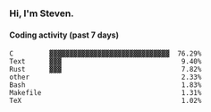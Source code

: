 ### Hi, I'm Steven.

#### Coding activity (past 7 days)
```
C         ▓▓▓▓▓▓▓▓▓▓▓▓▓▓▓▓▓▓▓▓▓▓▓▓▓▓▓▓▓▓  76.29%
Text      ▓▓▓                              9.40%
Rust      ▓▓▓                              7.82%
other                                      2.33%
Bash                                       1.83%
Makefile                                   1.31%
TeX                                        1.02%
```
